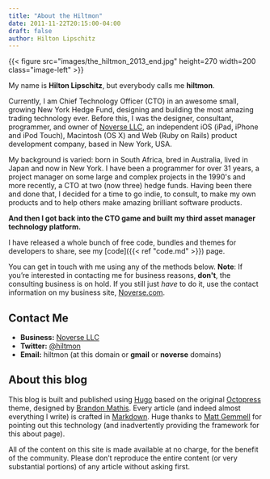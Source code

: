 ```yaml
---
title: "About the Hiltmon"
date: 2011-11-22T20:15:00-04:00
draft: false
author: Hilton Lipschitz
---
```


{{< figure src="images/the_hiltmon_2013_end.jpg" height=270 width=200 class="image-left" >}}

My name is **Hilton Lipschitz**, but everybody calls me **hiltmon**.

Currently, I am Chief Technology Officer (CTO) in an awesome small, growing New York Hedge Fund, designing and building the most amazing trading technology ever. Before this, I was the designer, consultant,  programmer, and owner of [Noverse LLC](https://www.noverse.com), an independent iOS (iPad, iPhone and iPod Touch), Macintosh (OS X) and Web (Ruby on Rails) product development company, based in New York, USA.

My background is varied: born in South Africa, bred in Australia, lived in Japan and now in New York.  I have been a programmer for over 31 years, a project manager on some large and complex projects in the 1990's and more recently, a CTO at two (now three) hedge funds.  Having been there and done that, I decided for a time to go indie, to consult, to make my own products and to help others make amazing brilliant software products.

**And then I got back into the CTO game and built my third asset manager technology platform.**

I have released a whole bunch of free code, bundles and themes for developers to share, see my [code]({{< ref "code.md" >}}) page.

You can get in touch with me using any of the methods below.<span class="light"> **Note**: If you’re interested in contacting me for business reasons, **don't**, the consulting business is on hold. If you still just *have* to do it, use the contact information on my business site, [Noverse.com](https://www.noverse.com).</span>

## Contact Me

* **Business:** [Noverse LLC](https://www.noverse.com)
* **Twitter:** [@hiltmon](https://twitter.com/hiltmon)
* **Email:** hiltmon (at this domain or **gmail** or **noverse** domains)

## About this blog

This blog is built and published using [Hugo](https://gohugo.io/) based on the original [Octopress](http://octopress.org) theme, designed by [Brandon Mathis](http://brandonmathis.com). Every article (and indeed almost everything I write) is crafted in [Markdown](http://daringfireball.net/projects/markdown/). Huge thanks to [Matt Gemmell](http://mattgemmell.com) for pointing out this technology (and inadvertently providing the framework for this about page).

All of the content on this site is made available at no charge, for the benefit of the community. Please don’t reproduce the entire content (or very substantial portions) of any article without asking first.
